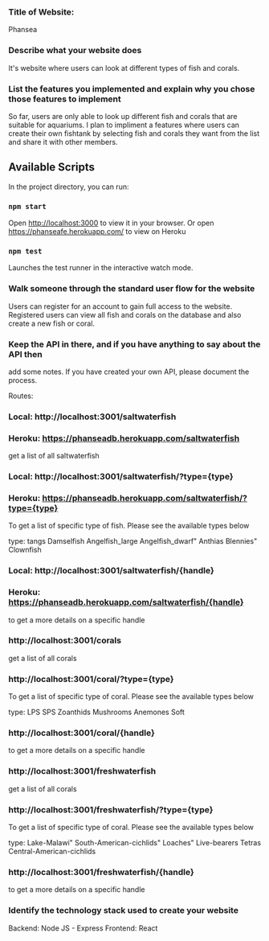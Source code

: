 ### Title of Website:

Phansea

### Describe what your website does

It's website where users can look at different types of fish and corals.

### List the features you implemented and explain why you chose those features to implement

So far, users are only able to look up different fish and corals that are suitable for aquariums. I plan to impliment a features where users can create their own fishtank by selecting fish and corals they want from the list and share it with other members.

## Available Scripts

In the project directory, you can run:

### `npm start`

Open [http://localhost:3000](http://localhost:3000) to view it in your browser.
Or open https://phanseafe.herokuapp.com/ to view on Heroku

### `npm test`

Launches the test runner in the interactive watch mode.

### Walk someone through the standard user flow for the website

Users can register for an account to gain full access to the website.
Registered users can view all fish and corals on the database and also create a new fish or coral.

### Keep the API in there, and if you have anything to say about the API then
add some notes. If you have created your own API, please document the
process.

Routes:

### Local: http://localhost:3001/saltwaterfish
### Heroku: https://phanseadb.herokuapp.com/saltwaterfish

get a list of all saltwaterfish

### Local: http://localhost:3001/saltwaterfish/?type={type}
### Heroku: https://phanseadb.herokuapp.com/saltwaterfish/?type={type}

To get a list of specific type of fish. Please see the available types below

type:
tangs
Damselfish
Angelfish_large
Angelfish_dwarf"
Anthias
Blennies"
Clownfish


### Local: http://localhost:3001/saltwaterfish/{handle}
### Heroku: https://phanseadb.herokuapp.com/saltwaterfish/{handle}

to get a more details on a specific handle

### http://localhost:3001/corals

get a list of all corals

### http://localhost:3001/coral/?type={type}

To get a list of specific type of coral. Please see the available types below

type:
LPS
SPS
Zoanthids
Mushrooms
Anemones
Soft

### http://localhost:3001/coral/{handle}

to get a more details on a specific handle


### http://localhost:3001/freshwaterfish

get a list of all corals

### http://localhost:3001/freshwaterfish/?type={type}

To get a list of specific type of coral. Please see the available types below

type:
Lake-Malawi"
South-American-cichlids"
Loaches"
Live-bearers
Tetras
Central-American-cichlids

### http://localhost:3001/freshwaterfish/{handle}

to get a more details on a specific handle


### Identify the technology stack used to create your website

Backend: Node JS - Express
Frontend: React









#